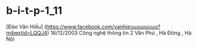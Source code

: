 # b-i-t-p-1_11
[Đào Văn Hiếu] (https://www.facebook.com/vanhieuuuuuuuuu?mibextid=LQQJ4)
16/12/2003
Công nghệ thông tin 2
Văn Phú , Hà Đông , Hà Nội
